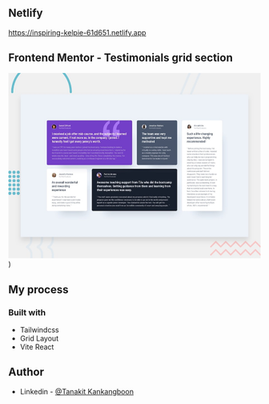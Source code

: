 ## Netlify

https://inspiring-kelpie-61d651.netlify.app

## Frontend Mentor - Testimonials grid section

![image description](./src/design/desktop-preview.jpg))

## My process

### Built with

- Tailwindcss
- Grid Layout
- Vite React

## Author
- Linkedin - [@Tanakit Kankangboon](https://www.linkedin.com/in/tanakit-kankangboon-32329b1a5)
  

